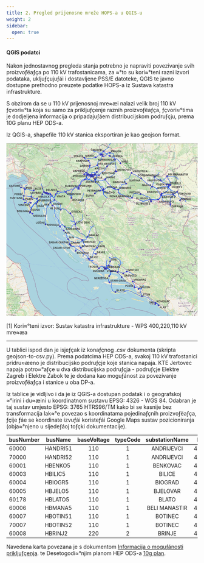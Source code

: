 ```yaml
---
title: 2. Pregled prijenosne mreže HOPS-a u QGIS-u 
weight: 2
sidebar:
  open: true
---
```


#### QGIS podatci 

Nakon jednostavnog pregleda stanja potrebno je napraviti povezivanje svih 
proizvoƒëaƒça po 110 kV trafostanicama, za ≈°to su kori≈°teni razni izvori podataka, 
ukljuƒçujuƒái i dostavljene PSS/E datoteke, QGIS te javno dostupne prethodno 
preuzete podatke HOPS-a iz Sustava katastra infrastrukture.

S obzirom da se u 110 kV prijenosnoj mre≈æi nalazi velik broj 110 kV ƒçvori≈°ta 
koja su samo za prikljuƒçenje raznih proizvoƒëaƒça, ƒçvori≈°tima je dodjeljena informacija
o pripadajuƒáem distribucijskom podruƒçju, prema 10G planu HEP ODS-a. 

Iz QGIS-a, shapefile 110 kV stanica eksportiran je kao geojson format.

![QGIS karta s lokacijama 110 kV stanica](110kv-stanice-qgis.png)

[1] Kori≈°teni izvor: Sustav katastra infrastrukture - WPS 400,220,110 kV mre≈æa

<hr>

U tablici ispod dan je isjeƒçak iz konaƒçnog .csv dokumenta (skripta geojson-to-csv.py).
Prema podatcima HEP ODS-a, svakoj 110 kV trafostanici pridru≈æeno je distribucijsko podruƒçje koje stanica napaja.
KTE Jertovec napaja potro≈°aƒçe u dva distribucijska podruƒçja - podruƒçje Elektre Zagreb i Elektre Zabok te je dodana
kao moguƒánost za povezivanje proizvoƒëaƒça i stanice u oba DP-a.

Iz tablice je vidljivo i da je iz QGIS-a dostupan podatak i o geografskoj ≈°irini i 
du≈æini u koordinatnom sustavu EPSG: 4326 - WGS 84. Odabran je taj sustav umjesto EPSG: 3765 HTRS96/TM
kako bi se kasnije bez transformacija lak≈°e povezao s koordinatama pojedinaƒçnih proizvoƒëaƒça, ƒçije ƒáe se koordinate
izvuƒái koristeƒái Google Maps sustav pozicioniranja (obja≈°njeno u sljedeƒáoj toƒçki dokumentacije). 

|busNumber|busName |baseVoltage|typeCode|substationName|DP  |DP2|longitude  |latitude   |
|---------|--------|:---------:|:------:|:------------:|:--:|---|:---------:|:---------:|
|60000    |HANDRI51|110        |1       |ANDRIJEVCI    |4010|   |18.29251486|45.19170309|
|70000    |HANDRI52|110        |1       |ANDRIJEVCI    |4010|   |18.29256282|45.19171869|
|60001    |HBENKO5 |110        |1       |BENKOVAC      |4014|   |15.62751703|44.02751068|
|60003    |HBILIC5 |110        |1       |BILICE        |4015|   |15.9025698 |43.75724771|
|60004    |HBIOGR5 |110        |1       |BIOGRAD       |4014|   |15.46073831|43.95026472|
|60005    |HBJELO5 |110        |1       |BJELOVAR      |4006|   |16.81861113|45.89881545|
|60178    |HBLATO5 |110        |1       |BLATO         |4016|   |16.7999609 |42.94769058|
|60006    |HBMANA5 |110        |1       |BELI MANASTIR |4008|   |18.62732885|45.75884168|
|60007    |HBOTIN51|110        |1       |BOTINEC       |4001|   |15.95445991|45.76437756|
|70007    |HBOTIN52|110        |1       |BOTINEC       |4001|   |15.95377011|45.76435621|
|60008    |HBRINJ2 |220        |2       |BRINJE        |4019|   |15.10508422|44.99309905|

Navedena karta povezana je s dokumentom [Informacija o moguƒánosti prikljuƒçenja](https://www.hep.hr/ods/UserDocsImages/dokumenti/Pristup_mrezi/Info%20o%20mogucnostima%20prikljucenja/Hosting_Capacity_final10_2025_PrilogIiII.pdf).
te Desetogodi≈°njim planom HEP ODS-a [10g plan]().


